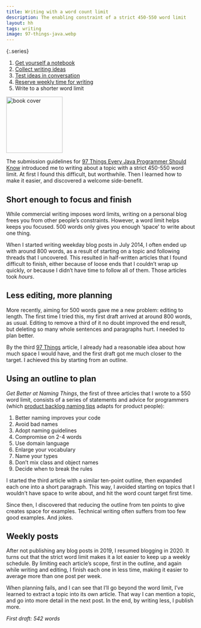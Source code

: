 ```yaml
---
title: Writing with a word count limit
description: The enabling constraint of a strict 450-550 word limit
layout: hh
tags: writing
image: 97-things-java.webp
---
```


{:.series}
1. [Get yourself a notebook](get-notebook)
2. [Collect writing ideas](collect-writing-ideas)
3. [Test ideas in conversation](test-writing-ideas)
4. [Reserve weekly time for writing](reserve-writing-time)
5. Write to a shorter word limit

<a class="cover" style="width:auto" href="http://shop.oreilly.com/product/0636920048824.do" title="97 Things Every Java Programmer Should Know">
<img src="97-things-java.webp" alt="book cover" style="width:150px"></a>

The submission guidelines for 
[97 Things Every Java Programmer Should Know](http://shop.oreilly.com/product/0636920048824.do)
introduced me to writing about a topic with a strict 450-550 word limit.
At first I found this difficult, but worthwhile.
Then I learned how to make it easier, and discovered a welcome side-benefit.

## Short enough to focus and finish

While commercial writing imposes word limits, writing on a personal blog frees you from other people’s constraints.
However, a word limit helps keeps you focused.
500 words only gives you enough ‘space’ to write about one thing.

When I started writing weekday blog posts in July 2014, I often ended up with around 800 words, as a result of starting on a topic and following threads that I uncovered.
This resulted in half-written articles that I found difficult to finish, either because of loose ends that I couldn’t wrap up quickly, or because I didn’t have time to follow all of them.
Those articles took _hours_.

## Less editing, more planning

More recently, aiming for 500 words gave me a new problem: editing to length.
The first time I tried this, my first draft arrived at around 800 words, as usual.
Editing to remove a third of it no doubt improved the end result, but deleting so many whole sentences and paragraphs hurt.
I needed to plan better.

By the third [97 Things](https://medium.com/97-things) article, I already had a reasonable idea about how much space I would have, and the first draft got me much closer to the target.
I achieved this by starting from an outline.

## Using an outline to plan

_Get Better at Naming Things_, 
the first of three articles that I wrote to a 550 word limit,
consists of a series of statements and advice for programmers (which
[product backlog naming tips](product-backlog-naming-tips) adapts for product people):

1. Better naming improves your code
2. Avoid bad names
3. Adopt naming guidelines
4. Compromise on 2-4 words
5. Use domain language
6. Enlarge your vocabulary
7. Name your types
8. Don’t mix class and object names
9. Decide when to break the rules

I started the third article with a similar ten-point outline, then expanded each one into a short paragraph.
This way, I avoided starting on topics that I wouldn’t have space to write about, and hit the word count target first time.

Since then, I discovered that reducing the outline from ten points to give creates space for examples.
Technical writing often suffers from too few good examples.
And jokes.

## Weekly posts

After not publishing any blog posts in 2019, I resumed blogging in 2020.
It turns out that the strict word limit makes it a lot easier to keep up a weekly schedule.
By limiting each article’s scope, first in the outline, and again while writing and editing, I finish each one in less time, making it easier to average more than one post per week.

When planning fails, and I can see that I’ll go beyond the word limit, I’ve learned to extract a topic into its own article.
That way I can mention a topic, and go into more detail in the next post.
In the end, by writing less, I publish more.

_First draft: 542 words_

